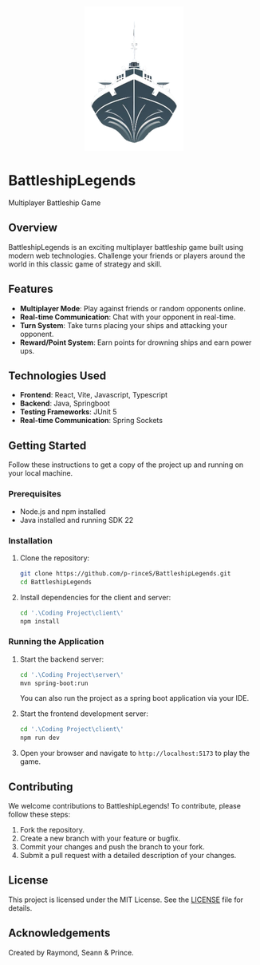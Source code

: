 
<p align="center">
  <img src="\Coding Project\client\public\bote.png" alt="Boat Image" width="200"/>
</p>

# BattleshipLegends

Multiplayer Battleship Game

## Overview

BattleshipLegends is an exciting multiplayer battleship game built using modern web technologies. Challenge your friends or players around the world in this classic game of strategy and skill.

## Features

- **Multiplayer Mode**: Play against friends or random opponents online.
- **Real-time Communication**: Chat with your opponent in real-time.
- **Turn System**: Take turns placing your ships and attacking your opponent.
- **Reward/Point System**: Earn points for drowning ships and earn power ups.

## Technologies Used

- **Frontend**: React, Vite, Javascript, Typescript
- **Backend**: Java, Springboot
- **Testing Frameworks**: JUnit 5
- **Real-time Communication**: Spring Sockets

## Getting Started

Follow these instructions to get a copy of the project up and running on your local machine.

### Prerequisites

- Node.js and npm installed
- Java installed and running SDK 22

### Installation

1. Clone the repository:
    ```bash
    git clone https://github.com/p-rinceS/BattleshipLegends.git
    cd BattleshipLegends
    ```

2. Install dependencies for the client and server:
    ```bash
    cd '.\Coding Project\client\'
    npm install
    ```

### Running the Application

1. Start the backend server:
    ```bash
    cd '.\Coding Project\server\' 
    mvn spring-boot:run
    ```
   You can also run the project as a spring boot application via your IDE.



2. Start the frontend development server:
    ```bash
    cd '.\Coding Project\client\'
    npm run dev
    ```

3. Open your browser and navigate to `http://localhost:5173` to play the game.

## Contributing

We welcome contributions to BattleshipLegends! To contribute, please follow these steps:

1. Fork the repository.
2. Create a new branch with your feature or bugfix.
3. Commit your changes and push the branch to your fork.
4. Submit a pull request with a detailed description of your changes.

## License

This project is licensed under the MIT License. See the [LICENSE](LICENSE) file for details.

## Acknowledgements

Created by Raymond, Seann & Prince.
